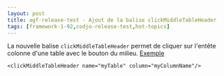 ```yaml
---
layout: post
title: agf-release-test - Ajout de la balise clickMiddleTableHeader
tags: [framework-1-92,codjo-release-test,hot-topics]
---
```

La nouvelle balise ```clickMiddleTableHeader``` permet de cliquer sur l'entête colonne d'une table avec le bouton du milieu.
<u>Exemple</u>
```
<clickMiddleTableHeader name="myTable" column="myColumnName"/>
```